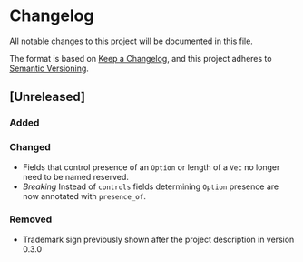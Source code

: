 # Changelog

All notable changes to this project will be documented in this file.

The format is based on [Keep a Changelog](https://keepachangelog.com/en/1.1.0/),
and this project adheres to [Semantic Versioning](https://semver.org/spec/v2.0.0.html).

## [Unreleased]

### Added


### Changed

- Fields that control presence of an `Option` or length of a `Vec` no longer
  need to be named reserved.
- *Breaking* Instead of `controls` fields determining `Option` presence are now
  annotated with `presence_of`.

### Removed

- Trademark sign previously shown after the project description in version 
0.3.0
